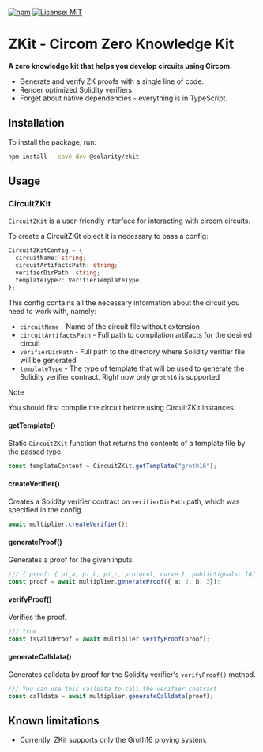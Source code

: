 [![npm](https://img.shields.io/npm/v/@solarity/zkit.svg)](https://www.npmjs.com/package/@solarity/zkit)
[![License: MIT](https://img.shields.io/badge/License-MIT-yellow.svg)](https://opensource.org/licenses/MIT)

# ZKit - Circom Zero Knowledge Kit

**A zero knowledge kit that helps you develop circuits using Circom.**

- Generate and verify ZK proofs with a single line of code.
- Render optimized Solidity verifiers.
- Forget about native dependencies - everything is in TypeScript.

## Installation

To install the package, run:

```bash
npm install --save-dev @solarity/zkit
```

## Usage

### CircuitZKit
`CircuitZKit` is a user-friendly interface for interacting with circom circuits. 

To create a CircuitZKit object it is necessary to pass a config:

```typescript
CircuitZKitConfig = {
  circuitName: string;
  circuitArtifactsPath: string;
  verifierDirPath: string;
  templateType?: VerifierTemplateType;
};
```

This config contains all the necessary information about the circuit you need to work with, namely:
- `circuitName` - Name of the circuit file without extension
- `circuitArtifactsPath` - Full path to compilation artifacts for the desired circuit
- `verifierDirPath` - Full path to the directory where Solidity verifier file will be generated
- `templateType` - The type of template that will be used to generate the Solidity verifier contract. Right now only `groth16` is supported

> [!NOTE]
> You should first compile the circuit before using CircuitZKit instances.

#### getTemplate()

Static `CircuitZKit` function that returns the contents of a template file by the passed type.

```typescript
const templateContent = CircuitZKit.getTemplate("groth16");
```

#### createVerifier()

Creates a Solidity verifier contract on `verifierDirPath` path, which was specified in the config.

```typescript
await multiplier.createVerifier();
```

#### generateProof()

Generates a proof for the given inputs.

```typescript
/// { proof: { pi_a, pi_b, pi_c, protocol, curve }, publicSignals: [6] }
const proof = await multiplier.generateProof({ a: 2, b: 3});
```

#### verifyProof()

Verifies the proof.

```typescript
/// true
const isValidProof = await multiplier.verifyProof(proof);
```

#### generateCalldata()

Generates calldata by proof for the Solidity verifier's `verifyProof()` method.

```typescript
/// You can use this calldata to call the verifier contract
const calldata = await multiplier.generateCalldata(proof);
```

## Known limitations

- Currently, ZKit supports only the Groth16 proving system.
